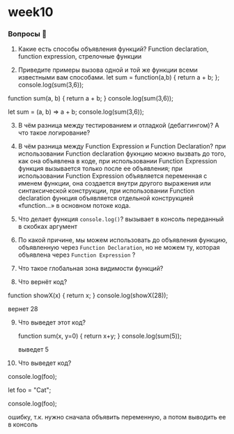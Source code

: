 # week10

### Вопросы 💎

1. Какие есть способы объявления функций?
   Function declaration, function expression, стрелочные функции

2. Приведите примеры вызова одной и той же функции всеми известными вам способами.
   let sum = function(a,b) {
   return a + b;
   };
   console.log(sum(3,6));

function sum(a, b) {
return a + b;
}
console.log(sum(3,6));

let sum = (a, b) => a + b;
console.log(sum(3,6));

3. В чём разница между тестированием и отладкой (дебаггингом)? А что такое логирование?

4. В чём разница между Function Expression и Function Declaration?
   при использовании Function declaration фукнцию можно вызвать до того, как она объявлена в коде, при использовании Function Expression функция вызывается только после ее объявления; при использовании Function Expression объявляется переменная с именем функции, она создается внутри другого выражения или синтаксической конструкции, при использовании Function declaration функция объявляется отдельной конструкцией «function…» в основном потоке кода.

5. Что делает функция `console.log()`?
   вызывает в консоль переданный в скобках аргумент

6. По какой причине, мы можем использовать до объявления функцию, объявленную через `Function Declaration`, но не можем ту, которая объявлена через `Function Expression` ?
7. Что такое глобальная зона видимости функций?
8. Что вернёт код?

function showX(x)
{
return x;
}
console.log(showX(28));

вернет 28

9. Что выведет этот код?

   function sum(x, y=0) {
   return x+y;
   }
   console.log(sum(5));

   выведет 5

10. Что выведет код?

console.log(foo);

let foo = "Cat";

console.log(foo);

ошибку, т.к. нужно сначала объявить переменную, а потом выводить ее в консоль
